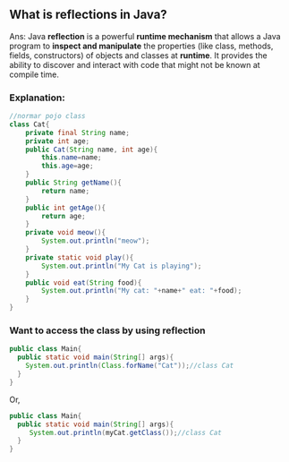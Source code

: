 ## What is reflections in Java?
Ans: Java **reflection** is a powerful **runtime mechanism** that allows a Java program to **inspect and manipulate** the properties (like class, methods, fields, constructors) of objects and classes at **runtime**. It provides the ability to discover and interact with code that might not be known at compile time.
### Explanation:
```java
//normar pojo class
class Cat{
    private final String name;
    private int age;
    public Cat(String name, int age){
        this.name=name;
        this.age=age;
    }
    public String getName(){
        return name;
    } 
    public int getAge(){
        return age;
    }
    private void meow(){
        System.out.println("meow"); 
    }
    private static void play(){
        System.out.println("My Cat is playing");
    }
    public void eat(String food){
        System.out.println("My cat: "+name+" eat: "+food);
    }
}
```
### Want to access the class by using reflection
```java
public class Main{
  public static void main(String[] args){
    System.out.println(Class.forName("Cat"));//class Cat
  }
}
```
Or,
```java
public class Main{
  public static void main(String[] args){
     System.out.println(myCat.getClass());//class Cat
  }
}
```






